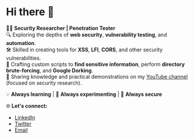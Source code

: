 # Hi there 👋

👨‍💻 **Security Researcher | Penetration Tester**  
🔍 Exploring the depths of **web security**, **vulnerability testing**, and **automation**.  
🛠️ Skilled in creating tools for **XSS**, **LFI**, **CORS**, and other security vulnerabilities.  
📜 Crafting custom scripts to **find sensitive information**, perform **directory brute-forcing**, and **Google Dorking**.  
🎥 Sharing knowledge and practical demonstrations on my [YouTube channel](https://www.youtube.com) (focused on security research).  

💡 **Always learning** | 🚀 **Always experimenting** | 🔐 **Always secure**

🌐 **Let's connect:**  
- [LinkedIn](https://www.linkedin.com)  
- [Twitter](https://twitter.com)  
- [Email](mailto:suryesh@example.com)
